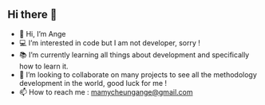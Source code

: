 ## Hi there 👋

- 👋 Hi, I’m Ange
- 💻 I’m interested in code but I am not developer, sorry !
- 📚 I’m currently learning all things about development and specifically how to learn it.
- 🤝 I’m looking to collaborate on many projects to see all the methodology development in the world, good luck for me !
- 📫 How to reach me : mamycheungange@gmail.com
